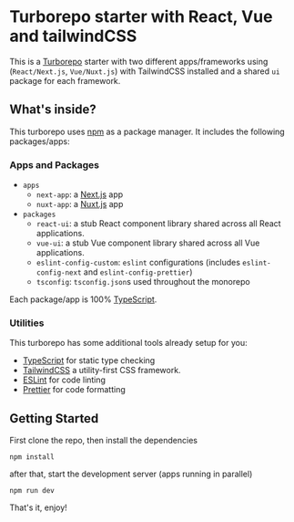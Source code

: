 # Turborepo starter with React, Vue and tailwindCSS

This is a [Turborepo](https://turborepo.org/) starter with two different apps/frameworks using (`React/Next.js`, `Vue/Nuxt.js`) with TailwindCSS installed and a shared `ui` package for each framework.

## What's inside?

This turborepo uses [npm](https://www.npmjs.com/) as a package manager. It includes the following packages/apps:

### Apps and Packages

- `apps`
    - `next-app`: a [Next.js](https://nextjs.org) app
    - `nuxt-app`: a [Nuxt.js](https://nuxtjs.org) app
- `packages`
    - `react-ui`: a stub React component library shared across all React applications.
    - `vue-ui`: a stub Vue component library shared across all Vue applications.
    - `eslint-config-custom`: `eslint` configurations (includes `eslint-config-next` and `eslint-config-prettier`)
    - `tsconfig`: `tsconfig.json`s used throughout the monorepo

Each package/app is 100% [TypeScript](https://www.typescriptlang.org/).

### Utilities

This turborepo has some additional tools already setup for you:

- [TypeScript](https://www.typescriptlang.org/) for static type checking
- [TailwindCSS](https://www.tailwindcss.com/) a utility-first CSS framework.
- [ESLint](https://eslint.org/) for code linting
- [Prettier](https://prettier.io) for code formatting

## Getting Started

First clone the repo, then install the dependencies
```
npm install
```

after that, start the development server (apps running in parallel)
```
npm run dev
```

That's it, enjoy!